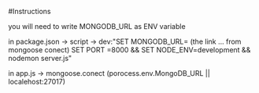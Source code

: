 #Instructions

you will need to write MONGODB_URL as ENV variable

in package.json -> script -> dev:"SET MONGODB_URL= (the link ... from mongoose conect) SET PORT =8000 && SET NODE_ENV=development && nodemon server.js"

in app.js -> mongoose.conect (porocess.env.MongoDB_URL || localehost:27017)
